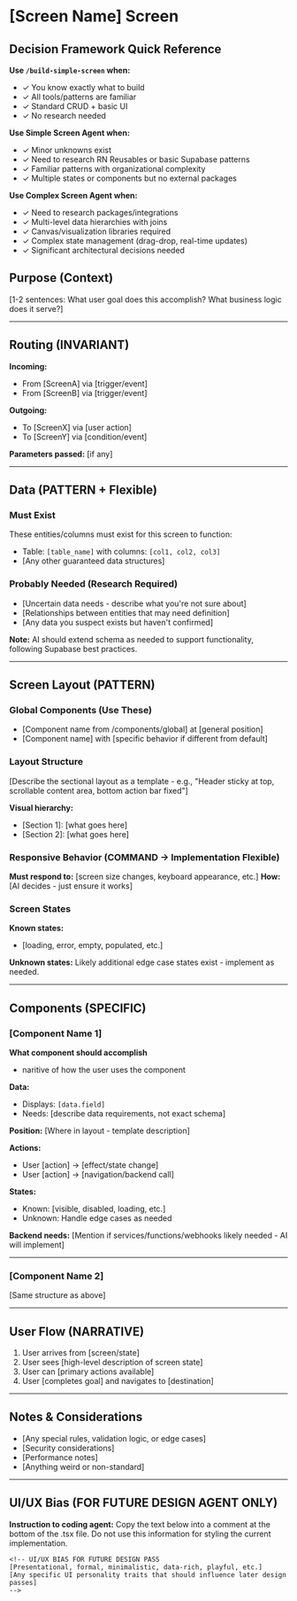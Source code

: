 # [Screen Name] Screen



## Decision Framework Quick Reference

**Use `/build-simple-screen` when:**
- ✓ You know exactly what to build
- ✓ All tools/patterns are familiar
- ✓ Standard CRUD + basic UI
- ✓ No research needed

**Use Simple Screen Agent when:**
- ✓ Minor unknowns exist
- ✓ Need to research RN Reusables or basic Supabase patterns
- ✓ Familiar patterns with organizational complexity
- ✓ Multiple states or components but no external packages

**Use Complex Screen Agent when:**
- ✓ Need to research packages/integrations
- ✓ Multi-level data hierarchies with joins
- ✓ Canvas/visualization libraries required
- ✓ Complex state management (drag-drop, real-time updates)
- ✓ Significant architectural decisions needed




## Purpose (Context)
[1-2 sentences: What user goal does this accomplish? What business logic does it serve?]

---

## Routing (INVARIANT)
**Incoming:**
- From [ScreenA] via [trigger/event]
- From [ScreenB] via [trigger/event]

**Outgoing:**
- To [ScreenX] via [user action]
- To [ScreenY] via [condition/event]

**Parameters passed:** [if any]

---

## Data (PATTERN + Flexible)

### Must Exist
These entities/columns must exist for this screen to function:
- Table: `[table_name]` with columns: `[col1, col2, col3]`
- [Any other guaranteed data structures]

### Probably Needed (Research Required)
- [Uncertain data needs - describe what you're not sure about]
- [Relationships between entities that may need definition]
- [Any data you suspect exists but haven't confirmed]

**Note:** AI should extend schema as needed to support functionality, following Supabase best practices.

---

## Screen Layout (PATTERN)

### Global Components (Use These)
- [Component name from /components/global] at [general position]
- [Component name] with [specific behavior if different from default]

### Layout Structure
[Describe the sectional layout as a template - e.g., "Header sticky at top, scrollable content area, bottom action bar fixed"]

**Visual hierarchy:**
- [Section 1]: [what goes here]
- [Section 2]: [what goes here]

### Responsive Behavior (COMMAND → Implementation Flexible)
**Must respond to:** [screen size changes, keyboard appearance, etc.]
**How:** [AI decides - just ensure it works]

### Screen States
**Known states:**
- [loading, error, empty, populated, etc.]

**Unknown states:** Likely additional edge case states exist - implement as needed.

---

## Components (SPECIFIC)

### [Component Name 1]
**What component should accomplish**
- naritive of how the user uses the component

**Data:** 
- Displays: `[data.field]`
- Needs: [describe data requirements, not exact schema]

**Position:** [Where in layout - template description]

**Actions:**
- User [action] → [effect/state change]
- User [action] → [navigation/backend call]

**States:**
- Known: [visible, disabled, loading, etc.]
- Unknown: Handle edge cases as needed

**Backend needs:** [Mention if services/functions/webhooks likely needed - AI will implement]

---

### [Component Name 2]
[Same structure as above]

---

## User Flow (NARRATIVE)
1. User arrives from [screen/state]
2. User sees [high-level description of screen state]
3. User can [primary actions available]
4. User [completes goal] and navigates to [destination]

---

## Notes & Considerations
- [Any special rules, validation logic, or edge cases]
- [Security considerations]
- [Performance notes]
- [Anything weird or non-standard]

---

## UI/UX Bias (FOR FUTURE DESIGN AGENT ONLY)
**Instruction to coding agent:** Copy the text below into a comment at the bottom of the .tsx file. Do not use this information for styling the current implementation.
```
<!-- UI/UX BIAS FOR FUTURE DESIGN PASS
[Presentational, formal, minimalistic, data-rich, playful, etc.]
[Any specific UI personality traits that should influence later design passes]
-->
```